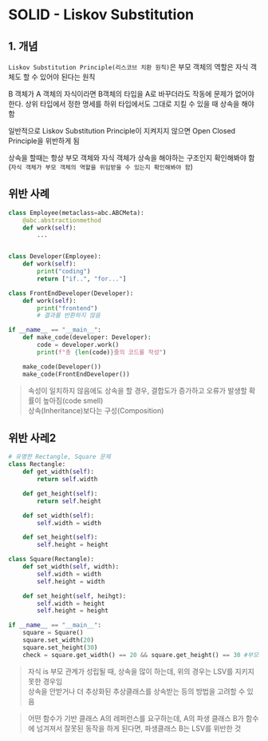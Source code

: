 # SOLID - Liskov Substitution

## 1. 개념
`Liskov Substitution Principle(리스코브 치환 원칙)`은 부모 객체의 역할은 자식 객체도 할 수 있어야 된다는 원칙

B 객체가 A 객체의 자식이라면 B객체의 타입을 A로 바꾸더라도 작동에 문제가 없어야 한다. 상위 타입에서 정한 명세를 하위 타입에서도 그대로 지킬 수 있을 때 상속을 해야 함

일반적으로 Liskov Substitution Principle이 지켜지지 않으면 Open Closed Principle을 위반하게 됨

상속을 할때는 항상 부모 객체와 자식 객체가 상속을 해야하는 구조인지 확인해봐야 함(`자식 객체가 부모 객체의 역할을 위임받을 수 있는지 확인해봐야 함`)

## 위반 사례
```python
class Employee(metaclass=abc.ABCMeta):
    @abc.abstractionmethod
    def work(self):
        ...


class Developer(Employee):
    def work(self):
        print("coding")
        return ["if..", "for..."]

class FrontEndDeveloper(Developer):
    def work(self):
        print("frontend")
        # 결과를 반환하지 않음

if __name__ == "__main__":
    def make_code(developer: Developer):
        code = developer.work()
        print(f"총 {len(code)}줄의 코드를 작성")

    make_code(Developer())
    make_code(FrontEndDeveloper())
```

> 속성이 일치하지 않음에도 상속을 할 경우, 결합도가 증가하고 오류가 발생할 확률이 높아짐(code smell)<br/>
상속(Inheritance)보다는 구성(Composition)

## 위반 사레2
```python
# 유명한 Rectangle, Square 문제
class Rectangle:
    def get_width(self):
        return self.width

    def get_height(self):
        return self.height

    def set_width(self):
        self.width = width 

    def set_height(self):
        self.height = height

class Square(Rectangle):
    def set_width(self, width):
        self.width = width
        self.height = width

    def set_height(self, heihgt):
        self.width = height
        self.height = height

if __name__ == "__main__":
    square = Square()
    square.set_width(20)
    square.set_height(30)
    check = square.get_width() == 20 && square.get_height() == 30 #부모의 명세와 다름
```

> 자식 is 부모 관계가 성립될 때, 상속을 많이 하는데, 위의 경우는 LSV를 지키지 못한 경우임<br/>
상속을 안받거나 더 추상화된 추상클래스를 상속받는 등의 방법을 고려할 수 있음

> 어떤 함수가 기반 클래스 A의 레퍼런스를 요구하는데, A의 파생 클래스 B가 함수에 넘겨져서 잘못된 동작을 하게 된다면, 파생클래스 B는 LSV를 위반한 것
